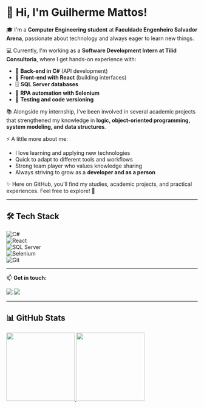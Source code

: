 # 👋 Hi, I'm Guilherme Mattos!  

🎓 I'm a **Computer Engineering student** at **Faculdade Engenheiro Salvador Arena**, passionate about technology and always eager to learn new things.  

💻 Currently, I'm working as a **Software Development Intern at Tilid Consultoria**, where I get hands-on experience with:  
- 🚀 **Back-end in C#** (API development)  
- 🎨 **Front-end with React** (building interfaces)  
- 🗄️ **SQL Server databases**  
- 🤖 **RPA automation with Selenium**  
- 🧪 **Testing and code versioning**  

📚 Alongside my internship, I've been involved in several academic projects that strengthened my knowledge in **logic, object-oriented programming, system modeling, and data structures**.  

⚡ A little more about me:  
- I love learning and applying new technologies  
- Quick to adapt to different tools and workflows  
- Strong team player who values knowledge sharing  
- Always striving to grow as a **developer and as a person**

✨ Here on GitHub, you'll find my studies, academic projects, and practical experiences. Feel free to explore! 🚀  

---

## 🛠 Tech Stack  

![C#](https://img.shields.io/badge/C%23-239120?style=flat&logo=c-sharp&logoColor=white)  
![React](https://img.shields.io/badge/React-20232A?style=flat&logo=react&logoColor=61DAFB)  
![SQL Server](https://img.shields.io/badge/SQL%20Server-CC2927?style=flat&logo=microsoftsqlserver&logoColor=white)  
![Selenium](https://img.shields.io/badge/Selenium-43B02A?style=flat&logo=selenium&logoColor=white)  
![Git](https://img.shields.io/badge/Git-F05032?style=flat&logo=git&logoColor=white)  

---

📫 **Get in touch:**

<div>
<a href="mailto:guilherme.domattos@gmail.com" target="_blank"><img loading="lazy" src="https://img.shields.io/badge/Gmail-D14836?style=for-the-badge&logo=gmail&logoColor=white"></a>
<a href="https://www.linkedin.com/in/guilherme-mattos" target="_blank"><img loading="lazy" src="https://img.shields.io/badge/-LinkedIn-%230077B5?style=for-the-badge&logo=linkedin&logoColor=white"></a>   
</div>  

---

## 📊 GitHub Stats  

<div>
<a href="https://github.com/guilhermeomattos">
<img loading="lazy" height="180em" src="https://github-readme-stats.vercel.app/api/top-langs/?username=guilherme-mattos&layout=compact&langs_count=7&theme=dracula"/>
<img loading="lazy" height="180em" src="https://github-readme-stats.vercel.app/api?username=guilherme-mattos&show_icons=true&theme=dracula&include_all_commits=true&count_private=true"/>
</div>  

